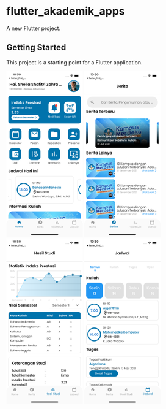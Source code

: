 # flutter_akademik_apps

A new Flutter project.

## Getting Started

This project is a starting point for a Flutter application.

<img src="/assets/images/ss_akademik_apps_1.png" alt="drawing" width="200"/>
<img src="/assets/images/ss_akademik_apps_2.png" alt="drawing" width="200"/>
<img src="/assets/images/ss_akademik_apps_3.png" alt="drawing" width="200"/>
<img src="/assets/images/ss_akademik_apps_4.png" alt="drawing" width="200"/>